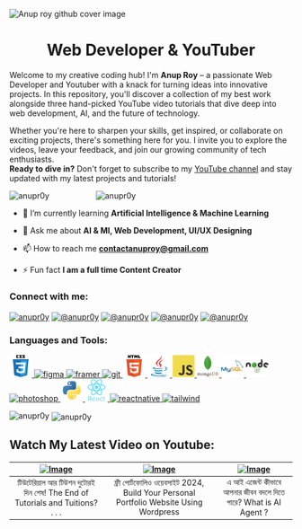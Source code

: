 ![Anup roy github cover image](https://github.com/user-attachments/assets/ac471552-3bcc-47ba-b05c-66188779cc2f)

<h1 align="center">Web Developer & YouTuber</h1>
Welcome to my creative coding hub! I'm <b>Anup Roy</b> – a passionate Web Developer and Youtuber with a knack for turning ideas into innovative projects. In this repository, you'll discover a collection of my best work alongside three hand-picked YouTube video tutorials that dive deep into web development, AI, and the future of technology.

Whether you're here to sharpen your skills, get inspired, or collaborate on exciting projects, there's something here for you. I invite you to explore the videos, leave your feedback, and join our growing community of tech enthusiasts. <br>
**Ready to dive in?** Don't forget to subscribe to my [YouTube channel](https://www.youtube.com/@anupr0y?sub_confirmation=1) and stay updated with my latest projects and tutorials!




 <img src="https://github.com/user-attachments/assets/e4ce0d32-c4a1-4651-b120-bc8ad5e933a6" alt="anupr0y" width="350" align="right" />

<p align="left"> <img src="https://komarev.com/ghpvc/?username=anupr0y&label=Profile%20views&color=0e75b6&style=flat" alt="anupr0y" /> </p>

- 🌱 I’m currently learning **Artificial Intelligence & Machine Learning**

- 💬 Ask me about **AI & Ml, Web Development, UI/UX Designing**

- 📫 How to reach me **contactanuproy@gmail.com**

- ⚡ Fun fact **I am a full time Content Creator**

<h3 align="left">Connect with me:</h3>
<p align="left">
<a href="https://twitter.com/anupr0y" target="blank"><img align="center" src="https://raw.githubusercontent.com/rahuldkjain/github-profile-readme-generator/master/src/images/icons/Social/twitter.svg" alt="anupr0y" height="30" width="40" /></a>
<a href="https://www.linkedin.com/in/anupr0y/" target="blank"><img align="center" src="https://raw.githubusercontent.com/rahuldkjain/github-profile-readme-generator/master/src/images/icons/Social/linked-in-alt.svg" alt="@anupr0y" height="30" width="40" /></a>
<a href="https://www.facebook.com/anupr0y.AnupRoy" target="blank"><img align="center" src="https://raw.githubusercontent.com/rahuldkjain/github-profile-readme-generator/master/src/images/icons/Social/facebook.svg" alt="@anupr0y" height="30" width="40" /></a>
<a href="https://www.instagram.com/anupr0y" target="blank"><img align="center" src="https://raw.githubusercontent.com/rahuldkjain/github-profile-readme-generator/master/src/images/icons/Social/instagram.svg" alt="@anupr0y" height="30" width="40" /></a>
<a href="https://www.youtube.com/@anupr0y?sub_confirmation=1" target="blank"><img align="center" src="https://raw.githubusercontent.com/rahuldkjain/github-profile-readme-generator/master/src/images/icons/Social/youtube.svg" alt="@anupr0y" height="30" width="40" /></a>
</p>

<h3 align="left">Languages and Tools:</h3>
<p align="left"> <a href="https://www.w3schools.com/css/" target="_blank" rel="noreferrer"> <img src="https://raw.githubusercontent.com/devicons/devicon/master/icons/css3/css3-original-wordmark.svg" alt="css3" width="40" height="40"/> </a> <a href="https://www.figma.com/" target="_blank" rel="noreferrer"> <img src="https://www.vectorlogo.zone/logos/figma/figma-icon.svg" alt="figma" width="40" height="40"/> </a> <a href="https://www.framer.com/" target="_blank" rel="noreferrer"> <img src="https://www.vectorlogo.zone/logos/framer/framer-icon.svg" alt="framer" width="40" height="40"/> </a> <a href="https://git-scm.com/" target="_blank" rel="noreferrer"> <img src="https://www.vectorlogo.zone/logos/git-scm/git-scm-icon.svg" alt="git" width="40" height="40"/> </a> <a href="https://www.w3.org/html/" target="_blank" rel="noreferrer"> <img src="https://raw.githubusercontent.com/devicons/devicon/master/icons/html5/html5-original-wordmark.svg" alt="html5" width="40" height="40"/> </a> <a href="https://www.java.com" target="_blank" rel="noreferrer"> <img src="https://raw.githubusercontent.com/devicons/devicon/master/icons/java/java-original.svg" alt="java" width="40" height="40"/> </a> <a href="https://developer.mozilla.org/en-US/docs/Web/JavaScript" target="_blank" rel="noreferrer"> <img src="https://raw.githubusercontent.com/devicons/devicon/master/icons/javascript/javascript-original.svg" alt="javascript" width="40" height="40"/> </a> <a href="https://www.mongodb.com/" target="_blank" rel="noreferrer"> <img src="https://raw.githubusercontent.com/devicons/devicon/master/icons/mongodb/mongodb-original-wordmark.svg" alt="mongodb" width="40" height="40"/> </a> <a href="https://www.mysql.com/" target="_blank" rel="noreferrer"> <img src="https://raw.githubusercontent.com/devicons/devicon/master/icons/mysql/mysql-original-wordmark.svg" alt="mysql" width="40" height="40"/> </a> <a href="https://nodejs.org" target="_blank" rel="noreferrer"> <img src="https://raw.githubusercontent.com/devicons/devicon/master/icons/nodejs/nodejs-original-wordmark.svg" alt="nodejs" width="40" height="40"/> </a> <a href="https://www.photoshop.com/en" target="_blank" rel="noreferrer"> <img src="https://github.com/user-attachments/assets/c53eff07-3d67-4c3b-a966-b4164226559b" alt="photoshop" width="40" height="40"/> </a> <a href="https://www.python.org" target="_blank" rel="noreferrer"> <img src="https://raw.githubusercontent.com/devicons/devicon/master/icons/python/python-original.svg" alt="python" width="40" height="40"/> </a> <a href="https://reactjs.org/" target="_blank" rel="noreferrer"> <img src="https://raw.githubusercontent.com/devicons/devicon/master/icons/react/react-original-wordmark.svg" alt="react" width="40" height="40"/> </a> <a href="https://reactnative.dev/" target="_blank" rel="noreferrer"> <img src="https://reactnative.dev/img/header_logo.svg" alt="reactnative" width="40" height="40"/> </a> <a href="https://tailwindcss.com/" target="_blank" rel="noreferrer"> <img src="https://www.vectorlogo.zone/logos/tailwindcss/tailwindcss-icon.svg" alt="tailwind" width="40" height="40"/> </a> </p>

<p><img align="left" src="https://github-readme-stats.vercel.app/api/top-langs?username=anupr0y&show_icons=true&locale=en&layout=compact" alt="anupr0y" /></p>

<p>&nbsp;<img align="center" src="https://github-readme-stats.vercel.app/api?username=anupr0y&show_icons=true&locale=en" alt="anupr0y" /></p>


<h2 align="left">Watch My Latest Video on Youtube:</h2>


| [![Image](https://github.com/user-attachments/assets/c12bc503-40d3-4506-8fd3-180527ad2440)](https://youtu.be/aVqIVKChdSA?si=FBazo48PIPOG3cID) | [![Image](https://github.com/user-attachments/assets/6aaba204-9f33-49c9-843e-c18b1825a017)](https://youtu.be/aBFpj-ZWzHM?si=S_YSoroow8EwHDVR) | [![Image](https://github.com/user-attachments/assets/17d49587-f1a3-4950-b451-3831822b2b01)](https://youtu.be/K_J-msgCkD0?si=gVuZZC8f-eImnxe6) |
|:---:|:---:|:---:|
| টিউটেরিয়াল আর টিউশন দুটোরই দিন শেষ! The End of Tutorials and Tuitions? . . . | ফ্রী পোর্টফোলিও ওয়েবসাইট 2024, Build Your Personal Portfolio Website Using Wordpress | এ আই এজেন্ট কীভাবে আপনার জীবন বদলে দিতে পারে? What is AI Agent ?|

